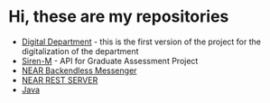 # Hi, these are my repositories 
- [Digital Department](https://github.com/CodeZZila/digital-department) - this is the first version of the project for the digitalization of the department
- [Siren-M](https://github.com/kirast3/siren) - API for Graduate Assessment Project
- [NEAR Backendless Messenger](https://github.com/kzncvaa/nearBackendless/tree/updates_all_and_fix_bugs)
- [NEAR REST SERVER](https://github.com/kzncvaa/nearAPI)
- [Java](https://github.com/kirast3/work_with_java)
